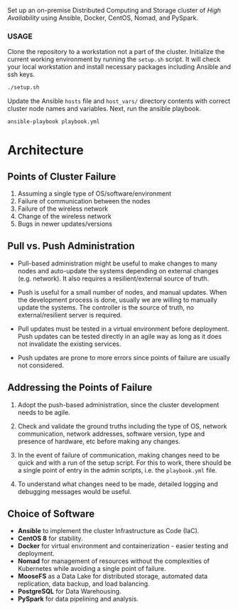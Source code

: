 Set up an on-premise Distributed Computing and Storage cluster of *High Availability* using Ansible, Docker, CentOS, Nomad, and PySpark.

### USAGE

Clone the repository to a workstation not a part of the cluster. Initialize the current working environment by running the `setup.sh` script. It will check your
local workstation and install necessary packages including Ansible and ssh keys.

```sh
./setup.sh
```

Update the Ansible `hosts` file and `host_vars/` directory contents with correct cluster node names
and variables. Next, run the ansible playbook.

```sh
ansible-playbook playbook.yml
```

# Architecture

## Points of Cluster Failure
1. Assuming a single type of OS/software/environment
2. Failure of communication between the nodes
3. Failure of the wireless network
4. Change of the wireless network
5. Bugs in newer updates/versions

## Pull vs. Push Administration

- Pull-based administration might be useful to make changes to many nodes and auto-update the systems depending on external changes (e.g. network). It also requires a resilient/external source of truth.

- Push is useful for a small number of nodes, and manual updates. When the development process is done, usually we are willing to manually update the systems. The controller is the source of truth, no external/resilient server is required.

- Pull updates must be tested in a virtual environment before deployment. Push updates can be tested directly in an agile way as long as it does not invalidate the existing services.

- Push updates are prone to more errors since points of failure are usually not considered.

## Addressing the Points of Failure
1. Adopt the push-based administration, since the cluster development needs to be agile.

2. Check and validate the ground truths including the type of OS, network communication, network addresses, software version, type and presence of hardware, etc before making any changes.

3. In the event of failure of communication, making changes need to be quick and with a run of the setup script. For this to work, there should be a single point of entry in the admin scripts, i.e. the `playbook.yml` file.

4. To understand what changes need to be made, detailed logging and debugging messages would be useful.

## Choice of Software

- **Ansible** to implement the cluster Infrastructure as Code (IaC).
- **CentOS 8** for stability.
- **Docker** for virtual environment and containerization - easier testing and deployment.
- **Nomad** for management of resources without the complexities of Kubernetes while avoiding a single point of failure.
- **MooseFS** as a Data Lake for distributed storage, automated data replication, data backup, and load balancing.
- **PostgreSQL** for Data Warehousing.
- **PySpark** for data pipelining and analysis.

